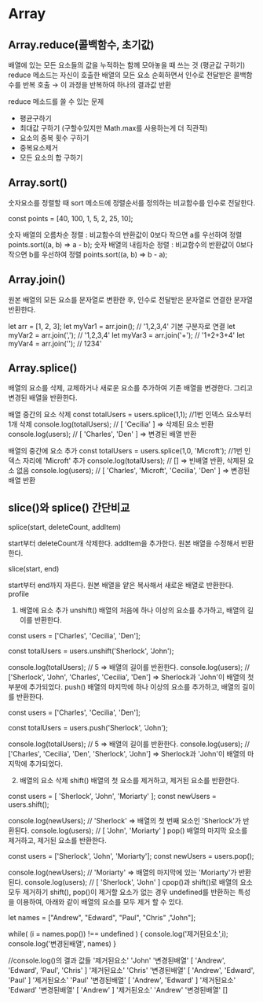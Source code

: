 # Array

## Array.reduce(콜백함수, 초기값)

배열에 있는 모든 요소들의 값을 누적하는 함께 모아놓을 때 쓰는 것 (평균값 구하기)
reduce 메소드는 자신이 호출한 배열의 모든 요소 순회하면서 인수로 전달받은 콜백함수를 반복 호출 → 이 과정을 반복하여 하나의 결과값 반환

reduce 메소드를 쓸 수 있는 문제
 - 평균구하기
 - 최대값 구하기 (구할수있지만 Math.max를 사용하는게 더 직관적)
 - 요소의 중복 횟수 구하기
 - 중복요소제거
 - 모든 요소의 합 구하기



## Array.sort()

숫자요소를 정렬할 때 sort 메소드에 정렬순서를 정의하는 비교함수를 인수로 전달한다.

const points = [40, 100, 1, 5, 2, 25, 10];

숫자 배열의 오름차순 정렬 : 비교함수의 반환값이 0보다 작으면 a를 우선하여 정렬
points.sort((a, b) => a - b);
숫자 배열의 내림차순 정렬 : 비교함수의 반환값이 0보다 작으면 b를 우선하여 정렬
points.sort((a, b) => b - a);



## Array.join()

원본 배열의 모든 요소를 문자열로 변환한 후, 인수로 전달받은 문자열로 연결한 문자열 반환한다.


let arr = [1, 2, 3];
let myVar1 = arr.join();      // '1,2,3,4' 기본 구분자로 연결
let myVar2 = arr.join(',');  // '1,2,3,4'
let myVar3 = arr.join('+'); // '1+2+3+4'
let myVar4 = arr.join('');    // 1234'




## Array.splice()

배열의 요소를 삭제, 교체하거나 새로운 요소를 추가하여 기존 배열을 변경한다. 그리고 변경된 배열을 반환한다.

배열 중간의 요소 삭제
const totalUsers = users.splice(1,1); //1번 인덱스 요소부터 1개 삭제
console.log(totalUsers); // [ 'Cecilia' ] => 삭제된 요소 반환
console.log(users); // [ 'Charles', 'Den' ] => 변경된 배열 반환

배열의 중간에 요소 추가
const totalUsers = users.splice(1,0, 'Microft'); //1번 인덱스 자리에 'Microft' 추가
console.log(totalUsers); // [] => 빈배열 반환, 삭제된 요소 없음
console.log(users); // [ 'Charles', 'Microft', 'Cecilia', 'Den' ] => 변경된 배열 반환



## slice()와 splice() 간단비교

splice(start, deleteCount, addItem)

start부터 deleteCount개 삭제한다.
addItem을 추가한다.
원본 배열을 수정해서 반환한다.


slice(start, end)

start부터 end까지 자른다.
원본 배열을 얕은 복사해서 새로운 배열로 반환한다.
profile



1. 배열에 요소 추가
   unshift()
   배열의 처음에 하나 이상의 요소를 추가하고, 배열의 길이를 반환한다.

const users = ['Charles', 'Cecilia', 'Den'];

const totalUsers = users.unshift('Sherlock', 'John');


console.log(totalUsers); // 5 => 배열의 길이를 반환한다.
console.log(users); // ['Sherlock', 'John', 'Charles', 'Cecilia', 'Den'] => Sherlock과 'John'이 배열의 첫부분에 추가되었다.
push()
배열의 마지막에 하나 이상의 요소를 추가하고, 배열의 길이를 반환한다.

const users = ['Charles', 'Cecilia', 'Den'];

const totalUsers = users.push('Sherlock', 'John');


console.log(totalUsers); // 5 => 배열의 길이를 반환한다.
console.log(users); // ['Charles', 'Cecilia', 'Den', 'Sherlock', 'John'] => Sherlock과 'John'이 배열의 마지막에 추가되었다.



2. 배열의 요소 삭제
   shift()
   배열의 첫 요소를 제거하고, 제거된 요소를 반환한다.

const users = [ 'Sherlock', 'John', 'Moriarty' ];
const newUsers = users.shift();

console.log(newUsers); // 'Sherlock' => 배열의 첫 번째 요소인 'Sherlock'가 반환된다.
console.log(users); // [ 'John', 'Moriarty' ]
pop()
배열의 마지막 요소를 제거하고, 제거된 요소를 반환한다.

const users = ['Sherlock', 'John', 'Moriarty'];
const newUsers = users.pop();

console.log(newUsers); // 'Moriarty' => 배열의 마지막에 있는 'Moriarty'가 반환된다.
console.log(users); // [ 'Sherlock', 'John' ]
cpop()과 shift()로 배열의 요소 모두 제거하기
shift(), pop()이 제거할 요소가 없는 경우 undefined를 반환하는 특성을 이용하여, 아래와 같이 배열의 요소를 모두 제거 할 수 있다.

let names = ["Andrew", "Edward", "Paul", "Chris" ,"John"];

while( (i = names.pop()) !== undefined ) {
console.log('제거된요소',i);
console.log('변경된배열', names)
}

//console.log()의 결과 값들
'제거된요소' 'John'
'변경된배열' [ 'Andrew', 'Edward', 'Paul', 'Chris' ]
'제거된요소' 'Chris'
'변경된배열' [ 'Andrew', 'Edward', 'Paul' ]
'제거된요소' 'Paul'
'변경된배열' [ 'Andrew', 'Edward' ]
'제거된요소' 'Edward'
'변경된배열' [ 'Andrew' ]
'제거된요소' 'Andrew'
'변경된배열' []
```
